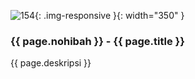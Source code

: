 ---
---

![154](/static/img/hibahcms/154.png){: .img-responsive }{: width="350" }

### {{ page.nohibah }} - {{ page.title }}

{{ page.deskripsi }}
